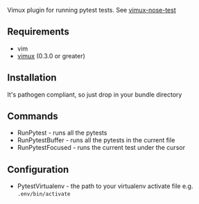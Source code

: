 Vimux plugin for running pytest tests. See [vimux-nose-test](https://github.com/pitluga/vimux-nose-test)

## Requirements

- vim
- [vimux](https://github.com/benmills/vimux) (0.3.0 or greater)

## Installation

It's pathogen compliant, so just drop in your bundle directory

## Commands

- RunPytest - runs all the pytests
- RunPytestBuffer - runs all the pytests in the current file
- RunPytestFocused - runs the current test under the cursor

## Configuration

- PytestVirtualenv - the path to your virtualenv activate file e.g. ```.env/bin/activate```
